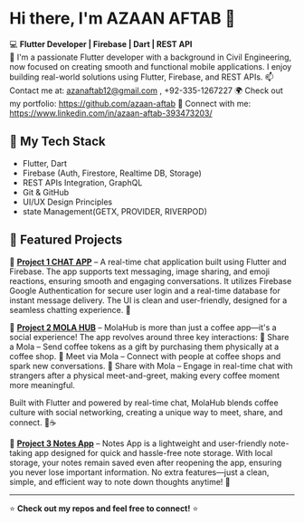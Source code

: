 
# Hi there, I'm AZAAN AFTAB 👋

💻 **Flutter Developer | Firebase | Dart | REST API**  
🚀 I'm a passionate Flutter developer with a background in Civil Engineering, now focused on creating smooth and functional mobile applications. I enjoy building real-world solutions using Flutter, Firebase, and REST APIs.
📫 Contact me at: azanaftab12@gmail.com , +92-335-1267227
🌍 Check out my portfolio: https://github.com/azaan-aftab
🔗 Connect with me: https://www.linkedin.com/in/azaan-aftab-393473203/ 

## 🚀 My Tech Stack  
- Flutter, Dart
- Firebase (Auth, Firestore, Realtime DB, Storage) 
- REST APIs Integration, GraphQL  
- Git & GitHub
- UI/UX Design Principles
- state Management(GETX, PROVIDER, RIVERPOD)

## 📌 Featured Projects  
🔹 **[Project 1 CHAT APP](https://github.com/DivDash/chat-app)** – A real-time chat application built using Flutter and Firebase. The app supports text messaging, image sharing, and emoji reactions, ensuring smooth and engaging conversations. It utilizes Firebase Google Authentication for secure user login and a real-time database for instant message delivery. The UI is clean and user-friendly, designed for a seamless chatting experience. 🚀 

🔹 **[Project 2 MOLA HUB](https://github.com/DivDash/molahub)** – MolaHub is more than just a coffee app—it's a social experience! The app revolves around three key interactions:
🔹 Share a Mola – Send coffee tokens as a gift by purchasing them physically at a coffee shop.
🔹 Meet via Mola – Connect with people at coffee shops and spark new conversations.
🔹 Share with Mola – Engage in real-time chat with strangers after a physical meet-and-greet, making every coffee moment more meaningful.

Built with Flutter and powered by real-time chat, MolaHub blends coffee culture with social networking, creating a unique way to meet, share, and connect. 🚀☕

🔹 **[Project 3 Notes App]()** – Notes App is a lightweight and user-friendly note-taking app designed for quick and hassle-free note storage. With local storage, your notes remain saved even after reopening the app, ensuring you never lose important information. No extra features—just a clean, simple, and efficient way to note down thoughts anytime! 🚀

---

⭐ **Check out my repos and feel free to connect!** ⭐
